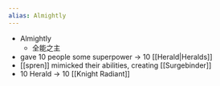 ```yaml
---
alias: Almightly
---
```

- Almightly
	- 全能之主
- gave 10 people some superpower -> 10 [[Herald|Heralds]]
- [[spren]] mimicked their abilities, creating [[Surgebinder]]
- 10 Herald -> 10 [[Knight Radiant]]